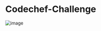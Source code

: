 # Codechef-Challenge
![image](https://github.com/badascoder/Codechef-NOV20-Challenge/blob/main/CodeChef.png)
